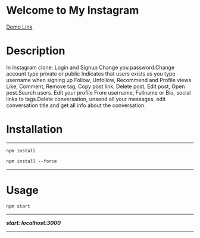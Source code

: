# Welcome to My Instagram

[Demo Link](https://insta-clon-beknur.netlify.app/login)

# Description
In Instagram clone:   Login and Signup Change you password.Change account type private or public Indicates that users exists as you type username when signing up
Follow, Unfollow, Recommend and Profile views Like, Comment, Remove tag, Copy post link, Delete post, Edit post, Open post.Search users.
Edit your profile From username, Fullname or Bio, social links to tags.Delete conversation, unsend all your messages, edit conversation title and get all info about the conversation.

# Installation
***
```
npm install
```
```
npm install --force
```
***

# Usage
```
npm start
```
***
***start: localhost:3000***
***
